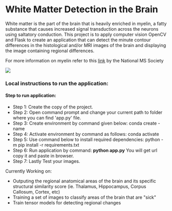 # White Matter Detection in the Brain

White matter is the part of the brain that is heavily enriched in myelin, a fatty substance that causes increased signal transduction across the neurons using saltatory conduction. This project is to apply computer vision OpenCV and Flask to create an application that can detect the minute contour differences in the histological and/or MRI images of the brain and displaying the image containing regional differences.

For more information on myelin refer to this <a href='https://www.nationalmssociety.org/What-is-MS/Definition-of-MS/Myelin'>link</a> by the National MS Society

<img src='https://www.brainline.org/sites/default/files/slides/fmri.jpg'>

### Local instructions to run the application:
#### Step to run application:
* Step 1:	Create the copy of the project.
* Step 2: Open command prompt and change your current path to folder where you can find 'app.py' file.
* Step 3: Create environment by command given below:
	conda create -name <environment name>
* Step 4: Activate environment by command as follows:
	conda activate <environment name>
* Step 5: Use command below to install required dependencies:
	python -m pip install -r requirements.txt
* Step 6: Run application by command:
	**python app.py**
You will get url copy it and paste in browser.
* Step 7: Lastly Test your images.

Currently Working on:
* Outputing the regional anatomical areas of the brain and its specific structural similarity score (ie. Thalamus, Hippocampus, Corpus Callosum, Cortex, etc)
* Training a set of images to classify areas of the brain that are "sick" 
* Train tensor models for detecting regional changes
